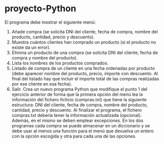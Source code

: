 # proyecto-Python


El programa debe mostrar el siguiente menú:
1. Añade compra (se solicita DNI del cliente, fecha de compra, nombre del
producto, cantidad, precio y descuento).
2. Muestra cuántos clientes han comprado un producto (si el producto no
existe da un error).
3. Elimina un producto de una compra (se solicita DNI del cliente, fecha de
compra y nombre del producto).
4. Lista los nombres de los productos comprados.
5. Listado de compra de un cliente en una fecha ordenadas por producto (debe
aparecer nombre del producto, precio, importe con descuento. Al final del
listado hay que incluir el importe total de las compras realizadas por ese
cliente en esa fecha).
6. Salir.
Crea un nuevo programa Python que modifique el punto 1 del ejercicio anterior
de forma que la primera opción del menú lea la información del fichero ficticio
(compras.txt) que tiene la siguiente estructura: DNI del cliente, fecha de
compra, nombre del producto, cantidad, precio y descuento. Al finalizar el
programa, el fichero compras.txt debería tener la información actualizada
(opcional). Además, en el mismo se deben emplear excepciones.
En los dos programas cada compra se puede almacenar en un diccionario y se
debe usar al menos una función para el menú que devuelva un entero con la
opción escogida y otra para cada una de las opciones.



